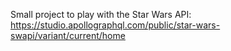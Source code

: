 Small project to play with the Star Wars API: https://studio.apollographql.com/public/star-wars-swapi/variant/current/home
